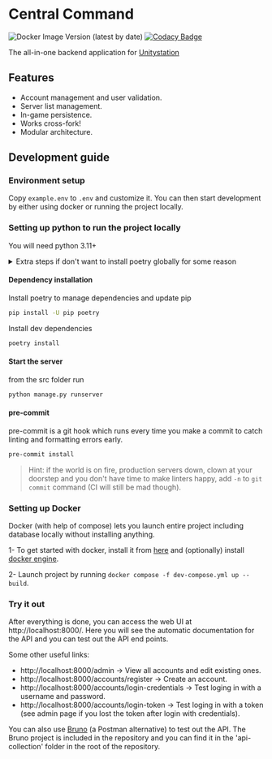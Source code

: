 # Central Command

![Docker Image Version (latest by date)](https://img.shields.io/docker/v/unitystation/central-command?sort=date)
[![Codacy Badge](https://app.codacy.com/project/badge/Grade/38cce37d4c854ca48645fd5ecc9cae61)](https://www.codacy.com/gh/unitystation/central-command/dashboard?utm_source=github.com&amp;utm_medium=referral&amp;utm_content=unitystation/central-command&amp;utm_campaign=Badge_Grade)

The all-in-one backend application for [Unitystation](https://github.com/unitystation/unitystation)

## Features

- Account management and user validation.
- Server list management.
- In-game persistence.
- Works cross-fork!
- Modular architecture.

## Development guide

### Environment setup

Copy `example.env` to `.env` and customize it. You can then start development by either using docker or running the project locally.

### Setting up python to run the project locally

You will need python 3.11+

<details>
<summary>Extra steps if don't want to install poetry globally for some reason</summary>

#### Install venv (only first time or after updating sytem python version)

```sh
python -m venv .venv
```

#### Activate venv on Linux

```sh
. .venv/bin/activate
```

#### Activate venv on Windows

```bat
.venv\Scripts\activate
```

</details>

#### Dependency installation

Install poetry to manage dependencies and update pip

```sh
pip install -U pip poetry
```

Install dev dependencies

```sh
poetry install
```

#### Start the server

from the src folder run
```sh
python manage.py runserver
```

#### pre-commit

pre-commit is a git hook which runs every time you make a commit to catch linting and formatting errors early.  

```sh
pre-commit install
```

> Hint: if the world is on fire, production servers down, clown at your doorstep and you don't have time to make linters happy, add `-n` to `git commit` command (CI will still be mad though).

### Setting up Docker

Docker (with help of compose) lets you launch entire project including database locally without installing anything.

1- To get started with docker, install it from [here](https://docs.docker.com/get-docker/) and (optionally) install [docker engine](https://docs.docker.com/engine/install/).

2- Launch project by running `docker compose -f dev-compose.yml up --build`.

### Try it out

After everything is done, you can access the web UI at http://localhost:8000/. Here you will see the automatic documentation for the API and you can test out the API end points.

Some other useful links:
- http://localhost:8000/admin -> View all accounts and edit existing ones.
- http://localhost:8000/accounts/register -> Create an account.
- http://localhost:8000/accounts/login-credentials -> Test loging in with a username and password.
- http://localhost:8000/accounts/login-token -> Test loging in with a token (see admin page if you lost the token after login with credentials).

You can also use [Bruno](https://www.usebruno.com/) (a Postman alternative) to test out the API. 
The Bruno project is included in the repository and you can find it in the 'api-collection' folder in the root of the repository.
